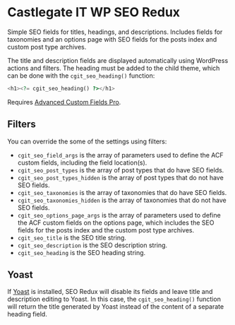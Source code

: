 # Castlegate IT WP SEO Redux #

Simple SEO fields for titles, headings, and descriptions. Includes fields for taxonomies and an options page with SEO fields for the posts index and custom post type archives.

The title and description fields are displayed automatically using WordPress actions and filters. The heading must be added to the child theme, which can be done with the `cgit_seo_heading()` function:

~~~ php
<h1><?= cgit_seo_heading() ?></h1>
~~~

Requires [Advanced Custom Fields Pro](https://www.advancedcustomfields.com/pro/).

## Filters ##

You can override the some of the settings using filters:

*   `cgit_seo_field_args` is the array of parameters used to define the ACF custom fields, including the field location(s).
*   `cgit_seo_post_types` is the array of post types that do have SEO fields.
*   `cgit_seo_post_types_hidden` is the array of post types that do not have SEO fields.
*   `cgit_seo_taxonomies` is the array of taxonomies that do have SEO fields.
*   `cgit_seo_taxonomies_hidden` is the array of taxonomies that do not have SEO fields.
*   `cgit_seo_options_page_args` is the array of parameters used to define the ACF custom fields on the options page, which includes the SEO fields for the posts index and the custom post type archives.
*   `cgit_seo_title` is the SEO title string.
*   `cgit_seo_description` is the SEO description string.
*   `cgit_seo_heading` is the SEO heading string.

## Yoast ##

If [Yoast](https://yoast.com/wordpress/plugins/seo/) is installed, SEO Redux will disable its fields and leave title and description editing to Yoast. In this case, the `cgit_seo_heading()` function will return the title generated by Yoast instead of the content of a separate heading field.
